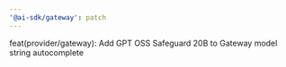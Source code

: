 ```yaml
---
'@ai-sdk/gateway': patch
---
```


feat(provider/gateway): Add GPT OSS Safeguard 20B to Gateway model string autocomplete
